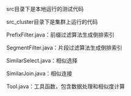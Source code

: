 src目录下是本地运行的测试代码

src_cluster目录下是集群上运行的代码



PrefixFilter.java：前缀过滤算法生成倒排索引

SegmentFilter.java：片段过滤算法生成倒排索引

SimilarSelect.java：相似选择

SimilarJoin.java：相似连接

Tool.java：工具函数，包含数据处理和相似度计算